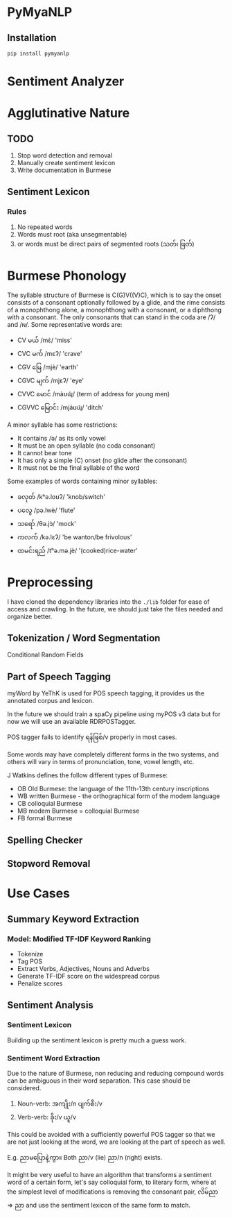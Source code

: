 # PyMyaNLP

## Installation

```bash
pip install pymyanlp
```

# Sentiment Analyzer

# Agglutinative Nature

## TODO

1. Stop word detection and removal
2. Manually create sentiment lexicon
3. Write documentation in Burmese

## Sentiment Lexicon

### Rules

1. No repeated words
2. Words must root (aka unsegmentable)
3. or words must be direct pairs of segmented roots (သတ်၊ ဖြတ်)


# Burmese Phonology

The syllable structure of Burmese is C(G)V((V)C), which is to say the onset consists of a consonant optionally followed by a glide, and the rime consists of a monophthong alone, a monophthong with a consonant, or a diphthong with a consonant. The only consonants that can stand in the coda are /ʔ/ and /ɴ/. Some representative words are:

- CV မယ် /mɛ̀/ 'miss'
- CVC မက် /mɛʔ/ 'crave'
- CGV မြေ /mjè/ 'earth'
- CGVC မျက် /mjɛʔ/ 'eye'
- CVVC မောင် /màʊɰ̃/ (term of address for young men)
- CGVVC မြောင်း /mjáʊɰ̃/ 'ditch'

A minor syllable has some restrictions:

- It contains /ə/ as its only vowel
- It must be an open syllable (no coda consonant)
- It cannot bear tone
- It has only a simple (C) onset (no glide after the consonant)
- It must not be the final syllable of the word

Some examples of words containing minor syllables:

- ခလုတ် /kʰə.loʊʔ/ 'knob/switch'
- ပလွေ /pə.lwè/ 'flute'
- သရော် /θə.jɔ̀/ 'mock'
- ကလက် /kə.lɛʔ/ 'be wanton/be frivolous'
- ထမင်းရည် /tʰə.mə.jè/ '(cooked)rice-water'

# Preprocessing

I have cloned the dependency libraries into the `./lib` folder for ease
of access and crawling. In the future, we should just take the files
needed and organize better.

## Tokenization / Word Segmentation

Conditional Random Fields

## Part of Speech Tagging

myWord by YeThK is used for POS speech tagging, it provides us the
annotated corpus and lexicon.

In the future we should train a spaCy pipeline using myPOS v3 data but for now we will use an available RDRPOSTagger.

POS tagger fails to identify ရန်ဖြစ်/v properly in most cases.

Some words may have completely different forms in the two systems, and others will vary in terms of pronunciation, tone, vowel length, etc.

J Watkins defines the follow different types of Burmese:

- OB Old Burmese: the language of the 11th-13th century inscriptions
- WB written Burmese - the orthographical form of the modem language
- CB colloquial Burmese
- MB modem Burmese = colloquial Burmese
- FB formal Burmese

## Spelling Checker

## Stopword Removal

# Use Cases

## Summary Keyword Extraction

### Model: Modified TF-IDF Keyword Ranking

- Tokenize
- Tag POS
- Extract Verbs, Adjectives, Nouns and Adverbs
- Generate TF-IDF score on the widespread corpus
- Penalize scores

## Sentiment Analysis

### Sentiment Lexicon

Building up the sentiment lexicon is pretty much a guess work.

### Sentiment Word Extraction

Due to the nature of Burmese, non reducing and reducing compound words can be ambiguous in their word separation. This case should be considered.

1. Noun-verb: အကျိုး/n ပျက်စီး/v
2. Verb-verb: ခိုး/v ယူ/v

This could be avoided with a sufficiently powerful POS tagger so that we are not just looking at the word, we are looking at the part of speech as well.

E.g. ညာမပြောနဲ့ကွာ။ Both ညာ/v (lie) ညာ/n (right) exists.

It might be very useful to have an algorithm that transforms a sentiment word of a certain form, let's say colloquial form, to literary form, where at the simplest level of modifications is removing the consonant pair, လိမ်ညာ => ညာ and use the sentiment lexicon of the same form to match.
